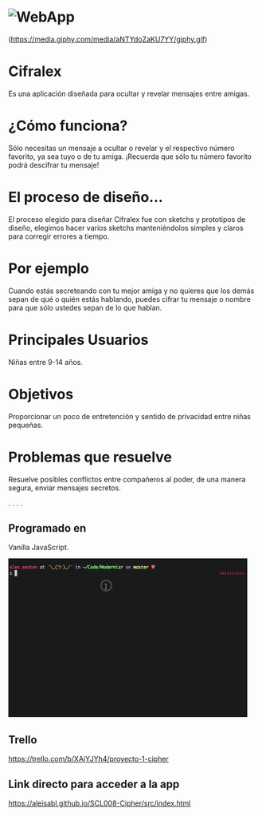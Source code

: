 # ![WebApp](https://images.unsplash.com/photo-1500995617113-cf789362a3e1?ixlib=rb-1.2.1&ixid=eyJhcHBfaWQiOjEyMDd9&auto=format&fit=crop&w=750&q=80)
(https://media.giphy.com/media/aNTYdoZaKU7YY/giphy.gif)

  # Cifralex
  Es una aplicación diseñada para ocultar y revelar mensajes entre amigas.


  # ¿Cómo funciona?
  Sólo necesitas un mensaje a ocultar o revelar y el respectivo número favorito, ya sea tuyo o de tu amiga. ¡Recuerda que sólo tu número favorito podrá descifrar tu mensaje!
  
  # El proceso de diseño...
  El proceso elegido para diseñar Cifralex fue con sketchs y prototipos de diseño, elegimos hacer varios sketchs manteniéndolos simples y claros para corregir errores a tiempo.

  # Por ejemplo
  Cuando estás secreteando con tu mejor amiga y no quieres que los demás sepan de qué o quién estás hablando, puedes cifrar tu mensaje o nombre para que sólo ustedes sepan de lo que hablan.

  # Principales Usuarios
  Niñas entre 9-14 años.

  # Objetivos
  Proporcionar un poco de entretención y sentido de privacidad entre niñas pequeñas.

  # Problemas que resuelve
  Resuelve posibles conflictos entre compañeros al poder, de una manera segura, enviar mensajes secretos. 
  
  .
  .
  .
  .
  
## Programado en
   Vanilla JavaScript.

![](giphy.gif)

## Trello
https://trello.com/b/XAjYJYh4/proyecto-1-cipher

## Link directo para acceder a la app
  https://aleisabl.github.io/SCL008-Cipher/src/index.html
